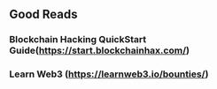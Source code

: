 ## Good Reads 

### Blockchain Hacking QuickStart Guide(https://start.blockchainhax.com/)

### Learn Web3 (https://learnweb3.io/bounties/)
